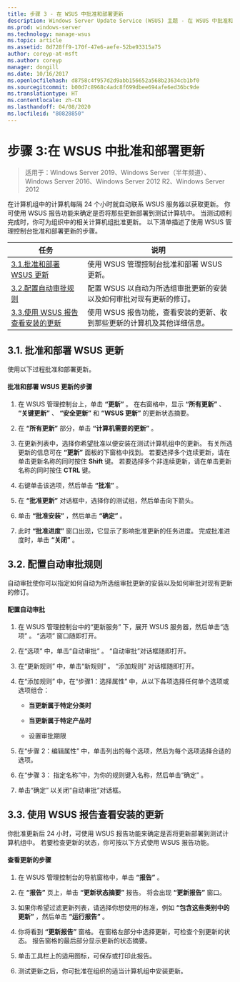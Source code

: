 ```yaml
---
title: 步骤 3 - 在 WSUS 中批准和部署更新
description: Windows Server Update Service (WSUS) 主题 - 在 WSUS 中批准和部署更新是部署 WSUS 的四步流程中的第三步
ms.prod: windows-server
ms.technology: manage-wsus
ms.topic: article
ms.assetid: 8d728ff9-170f-47e6-aefe-52be93315a75
author: coreyp-at-msft
ms.author: coreyp
manager: dongill
ms.date: 10/16/2017
ms.openlocfilehash: d8758c4f957d2d9abb156652a568b23634cb1bf0
ms.sourcegitcommit: b00d7c8968c4adc8f699dbee694afe6ed36bc9de
ms.translationtype: HT
ms.contentlocale: zh-CN
ms.lasthandoff: 04/08/2020
ms.locfileid: "80828850"
---
```

# <a name="step-3-approve-and-deploy-updates-in-wsus"></a>步骤 3:在 WSUS 中批准和部署更新

>适用于：Windows Server 2019、Windows Server（半年频道）、Windows Server 2016、Windows Server 2012 R2、Windows Server 2012

在计算机组中的计算机每隔 24 个小时就自动联系 WSUS 服务器以获取更新。 你可使用 WSUS 报告功能来确定是否将那些更新部署到测试计算机中。 当测试顺利完成时，你可为组织中的相关计算机组批准更新。 以下清单描述了使用 WSUS 管理控制台批准和部署更新的步骤。

|任务|说明|
|----|--------|
|[3.1.批准和部署 WSUS 更新](3-approve-and-deploy-updates-in-wsus.md#BKM_3.1.)|使用 WSUS 管理控制台批准和部署 WSUS 更新。|
|[3.2.配置自动审批规则](3-approve-and-deploy-updates-in-wsus.md#BKM_3.2.a.)|配置 WSUS 以自动为所选组审批更新的安装以及如何审批对现有更新的修订。|
|[3.3.使用 WSUS 报告查看安装的更新](3-approve-and-deploy-updates-in-wsus.md#BKM_3.3.)|使用 WSUS 报告功能，查看安装的更新、收到那些更新的计算机及其他详细信息。|

## <a name="31-approve-and-deploy-wsus-updates"></a><a name=BKM_3.1.></a>3.1. 批准和部署 WSUS 更新
使用以下过程批准和部署更新。

#### <a name="to-approve-and-deploy-wsus-updates"></a>批准和部署 WSUS 更新的步骤

1.  在 WSUS 管理控制台上，单击 **“更新”** 。 在右窗格中，显示 **“所有更新”** 、 **“关键更新”** 、 **“安全更新”** 和 **“WSUS 更新”** 的更新状态摘要。

2.  在 **“所有更新”** 部分，单击 **“计算机需要的更新”** 。

3.  在更新列表中，选择你希望批准以便安装在测试计算机组中的更新。 有关所选更新的信息可在 **“更新”** 面板的下窗格中找到。 若要选择多个连续更新，请在单击更新名称的同时按住 **Shift** 键。 若要选择多个非连续更新，请在单击更新名称的同时按住 **CTRL** 键。

4.  右键单击该选项，然后单击 **“批准”** 。

5.  在 **“批准更新”** 对话框中，选择你的测试组，然后单击向下箭头。

6.  单击 **“批准安装”** ，然后单击 **“确定”** 。

7.  此时 **“批准进度”** 窗口出现，它显示了影响批准更新的任务进度。 完成批准进度时，单击 **“关闭”** 。

## <a name="32-configure-auto-approval-rules"></a><a name=BKM_3.2.a.></a>3.2. 配置自动审批规则
自动审批使你可以指定如何自动为所选组审批更新的安装以及如何审批对现有更新的修订。

#### <a name="to-configure-automatic-approvals"></a>配置自动审批

1.  在 WSUS 管理控制台中的“更新服务”  下，展开 WSUS 服务器，然后单击“选项”  。 “选项”  窗口随即打开。

2.  在“选项”  中，单击“自动审批”  。 “自动审批”对话框随即打开。

3.  在“更新规则”  中，单击“新规则”  。 “添加规则”  对话框随即打开。

4.  在“添加规则”  中，在“步骤1：选择属性”  中，从以下各项选择任何单个选项或选项组合：

    -   **当更新属于特定分类时**

    -   **当更新属于特定产品时**

    -   设置审批期限 

5.  在“步骤 2：编辑属性”  中，单击列出的每个选项，然后为每个选项选择合适的选项。

6.  在“步骤 3：  指定名称”中，为你的规则键入名称，然后单击“确定”  。

7.  单击“确定”  以关闭“自动审批”对话框。

## <a name="33-review-installed-updates-with-wsus-reports"></a><a name=BKM_3.3.></a>3.3. 使用 WSUS 报告查看安装的更新
你批准更新后 24 小时，可使用 WSUS 报告功能来确定是否将更新部署到测试计算机组中。 若要检查更新的状态，你可按以下方式使用 WSUS 报告功能。

#### <a name="to-review-updates"></a>查看更新的步骤

1.  在 WSUS 管理控制台的导航窗格中，单击 **“报告”** 。

2.  在 **“报告”** 页上，单击 **“更新状态摘要”** 报告。 将会出现 **“更新报告”** 窗口。

3.  如果你希望过滤更新列表，请选择你想使用的标准，例如 **“包含这些类别中的更新”** ，然后单击 **“运行报告”** 。

4.  你将看到 **“更新报告”** 窗格。 在窗格左部分中选择更新，可检查个别更新的状态。 报告窗格的最后部分显示更新的状态摘要。

5.  单击工具栏上的适用图标，可保存或打印此报告。

6.  测试更新之后，你可批准在组织的适当计算机组中安装更新。
